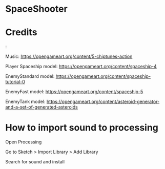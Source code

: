 # SpaceShooter



<h1> Credits </h1>:

Music: https://opengameart.org/content/5-chiptunes-action

Player Spaceship model: https://opengameart.org/content/spaceship-4

EnemyStandard model: https://opengameart.org/content/spaceship-tutorial-0

EnemyFast model: https://opengameart.org/content/spaceship-5

EnemyTank model: https://opengameart.org/content/asteroid-generator-and-a-set-of-generated-asteroids

<h1> How to import sound to processing </h1>

Open Processing

Go to Sketch > Import Library > Add Library

Search for sound and install
